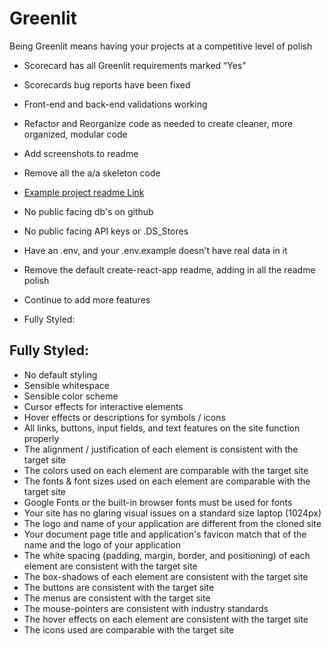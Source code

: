 # Greenlit

Being Greenlit means having your projects at a competitive level of polish

- Scorecard has all Greenlit requirements marked “Yes”
- Scorecards bug reports have been fixed
- Front-end and back-end validations working
- Refactor and Reorganize code as needed to create cleaner, more organized, modular code
- Add screenshots to readme
- Remove all the a/a skeleton code

- [Example project readme Link](https://github.com/AnthonyBronca/Pixtagram)

- No public facing db's on github
- No public facing API keys or .DS_Stores
- Have an .env, and your .env.example doesn't have real data in it
- Remove the default create-react-app readme, adding in all the readme polish
- Continue to add more features
- Fully Styled:

## Fully Styled:

- No default styling
- Sensible whitespace
- Sensible color scheme
- Cursor effects for interactive elements
- Hover effects or descriptions for symbols / icons
- All links, buttons, input fields, and text features on the site function properly
- The alignment / justification of each element is consistent with the target site
- The colors used on each element are comparable with the target site
- The fonts & font sizes used on each element are comparable with the target site
- Google Fonts or the built-in browser fonts must be used for fonts
- Your site has no glaring visual issues on a standard size laptop (1024px)
- The logo and name of your application are different from the cloned site
- Your document page title and application's favicon match that of the name and the logo of your application
- The white spacing (padding, margin, border, and positioning) of each element are consistent with the target site
- The box-shadows of each element are consistent with the target site
- The buttons are consistent with the target site
- The menus are consistent with the target site
- The mouse-pointers are consistent with industry standards
- The hover effects on each element are consistent with the target site
- The icons used are comparable with the target site
